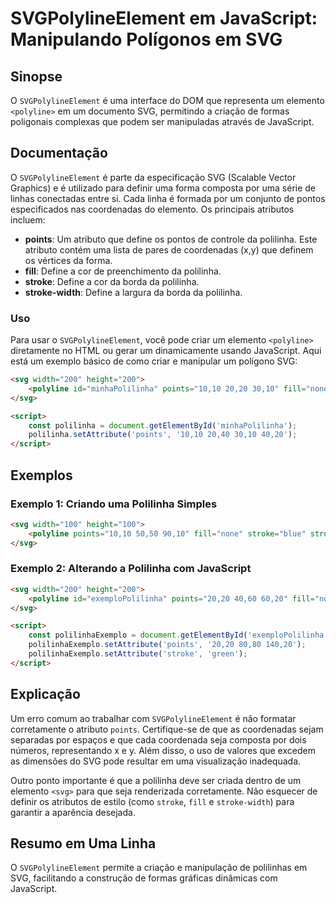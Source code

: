 <!--
Meta Description: # SVGPolylineElement em JavaScript: Manipulando Polígonos em SVG ## Sinopse O `SVGPolylineElement` é uma interface do DOM que representa um elemento `...
Meta Keywords: svg, stroke, que, polilinha, width
-->

# SVGPolylineElement em JavaScript: Manipulando Polígonos em SVG

## Sinopse
O `SVGPolylineElement` é uma interface do DOM que representa um elemento `<polyline>` em um documento SVG, permitindo a criação de formas poligonais complexas que podem ser manipuladas através de JavaScript.

## Documentação
O `SVGPolylineElement` é parte da especificação SVG (Scalable Vector Graphics) e é utilizado para definir uma forma composta por uma série de linhas conectadas entre si. Cada linha é formada por um conjunto de pontos especificados nas coordenadas do elemento. Os principais atributos incluem:

- **points**: Um atributo que define os pontos de controle da polilinha. Este atributo contém uma lista de pares de coordenadas (x,y) que definem os vértices da forma.
- **fill**: Define a cor de preenchimento da polilinha.
- **stroke**: Define a cor da borda da polilinha.
- **stroke-width**: Define a largura da borda da polilinha.

### Uso
Para usar o `SVGPolylineElement`, você pode criar um elemento `<polyline>` diretamente no HTML ou gerar um dinamicamente usando JavaScript. Aqui está um exemplo básico de como criar e manipular um polígono SVG:

```html
<svg width="200" height="200">
    <polyline id="minhaPolilinha" points="10,10 20,20 30,10" fill="none" stroke="black" stroke-width="2" />
</svg>

<script>
    const polilinha = document.getElementById('minhaPolilinha');
    polilinha.setAttribute('points', '10,10 20,40 30,10 40,20');
</script>
```

## Exemplos
### Exemplo 1: Criando uma Polilinha Simples
```html
<svg width="100" height="100">
    <polyline points="10,10 50,50 90,10" fill="none" stroke="blue" stroke-width="3" />
</svg>
```

### Exemplo 2: Alterando a Polilinha com JavaScript
```html
<svg width="200" height="200">
    <polyline id="exemploPolilinha" points="20,20 40,60 60,20" fill="none" stroke="red" stroke-width="4" />
</svg>

<script>
    const polilinhaExemplo = document.getElementById('exemploPolilinha');
    polilinhaExemplo.setAttribute('points', '20,20 80,80 140,20');
    polilinhaExemplo.setAttribute('stroke', 'green');
</script>
```

## Explicação
Um erro comum ao trabalhar com `SVGPolylineElement` é não formatar corretamente o atributo `points`. Certifique-se de que as coordenadas sejam separadas por espaços e que cada coordenada seja composta por dois números, representando x e y. Além disso, o uso de valores que excedem as dimensões do SVG pode resultar em uma visualização inadequada.

Outro ponto importante é que a polilinha deve ser criada dentro de um elemento `<svg>` para que seja renderizada corretamente. Não esquecer de definir os atributos de estilo (como `stroke`, `fill` e `stroke-width`) para garantir a aparência desejada.

## Resumo em Uma Linha
O `SVGPolylineElement` permite a criação e manipulação de polilinhas em SVG, facilitando a construção de formas gráficas dinâmicas com JavaScript.